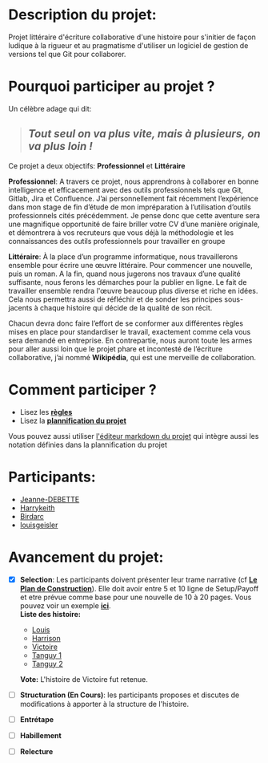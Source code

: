 # Description du projet:
Projet littéraire d'écriture collaborative d'une histoire pour s'initier de façon ludique à la rigueur et au pragmatisme d'utiliser un logiciel de gestion de versions tel que Git pour collaborer.

# Pourquoi participer au projet ?

Un célèbre adage qui dit: 

>## *Tout seul on va plus vite, mais à plusieurs, on va plus loin !*

Ce projet a deux objectifs: **Professionnel** et **Littéraire**

**Professionnel**: A travers ce projet, nous apprendrons à collaborer en bonne intelligence et efficacement avec des outils professionnels tels que Git, Gitlab, Jira et Confluence. J’ai personnellement fait récemment l’expérience dans mon stage de fin d’étude de mon impréparation à l’utilisation d’outils professionnels cités précédemment. Je pense donc que cette aventure sera une magnifique opportunité de faire briller votre CV d’une manière originale, et démontrera à vos recruteurs que vous déjà la méthodologie et les connaissances des outils professionnels pour travailler en groupe

**Littéraire**: À la place d’un programme informatique, nous travaillerons ensemble pour écrire une œuvre littéraire. Pour commencer une nouvelle, puis un roman. A la fin, quand nous jugerons nos travaux d’une qualité suffisante, nous ferons les démarches pour la publier en ligne. Le fait de travailler ensemble rendra l'œuvre beaucoup plus diverse et riche en idées. Cela nous permettra aussi de réfléchir et de sonder les principes sous-jacents à chaque histoire qui décide de la qualité de son récit.

Chacun devra donc faire l’effort de se conformer aux différentes règles mises en place pour standardiser le travail, exactement comme cela vous sera demandé en entreprise. En contrepartie, nous auront toute les armes pour aller aussi loin que le projet phare et incontesté de l’écriture collaborative, j’ai nommé **Wikipédia**, qui est une merveille de collaboration.

# Comment participer ?

- Lisez les [**règles**](/wiki/regles.md)
- Lisez la [**plannification du projet**](/wiki/plan_de_construction.md)

Vous pouvez aussi utiliser [l'éditeur markdown du projet](https://louisgeisler.github.io/PuzzleExquis/) qui intègre aussi les notation définies dans la plannification du projet

# Participants:

- [Jeanne-DEBETTE](https://github.com/Jeanne-DEBETTE)
- [Harrykeith](https://github.com/Harrykeith)
- [Birdarc](https://github.com/Birdarc)
- [louisgeisler](https://github.com/louisgeisler)

# Avancement du projet:

- [X] **Selection**: Les participants doivent présenter leur trame narrative (cf [**Le Plan de Construction**](/wiki/plan_de_construction.md#selection)). Elle doit avoir entre 5 et 10 ligne de Setup/Payoff et etre prévue comme base pour une nouvelle de 10 à 20 pages.
Vous pouvez voir un exemple [**ici**](/selection/louis_geisler.md).  
**Liste des histoire:**
  * [Louis](/selection/louis.md)
  * [Harrison](/selection/harrisson.md)
  * [Victoire](/selection/victoire.md)
  * [Tanguy 1](/selection/tanguy.md)
  * [Tanguy 2](/selection/tanguy_1.md)
  
  **Vote:** L'histoire de Victoire fut retenue.

- [ ] **Structuration (En Cours)**: les participants proposes et discutes de modifications à apporter à la structure de l'histoire.
- [ ] **Entrétape**
- [ ] **Habillement**
- [ ] **Relecture**
